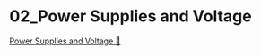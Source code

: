 # 02_Power Supplies and Voltage

[Power Supplies and Voltage &#128279;](https://alison.com/topic/learn/84216/topic-a-demo-1-ports-cables-and-connectors-hardware)
